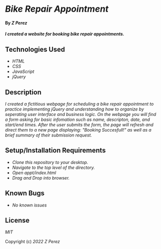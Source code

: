 # _Bike Repair Appointment_

#### By _**Z Perez**_

#### _I created a website for booking bike repair appointments._

## Technologies Used

* _HTML_
* _CSS_
* _JavaScript_
* _jQuery_

## Description

_I created a fictitious webpage for scheduling a bike repair appointment to practice implementing jQuery and understanding how to organize by seperating user interface and business logic. On the webpage you will find a form asking for basic infomation such as name, descripton, date, and start/end times. After the user submits the form, the page will refresh and direct them to a new page displaying: "Booking Succesfull!" as well as a brief summary of their submission request._

## Setup/Installation Requirements

* _Clone this repository to your desktop._
* _Navigate to the top level of the directory._
* _Open appt/index.html_
* _Drag and Drop into browser._


## Known Bugs

* _No known issues_

## License

_MIT_

Copyright (c) _2022_ _Z Perez_
